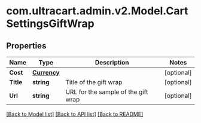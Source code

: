 # com.ultracart.admin.v2.Model.CartSettingsGiftWrap
## Properties

Name | Type | Description | Notes
------------ | ------------- | ------------- | -------------
**Cost** | [**Currency**](Currency.md) |  | [optional] 
**Title** | **string** | Title of the gift wrap | [optional] 
**Url** | **string** | URL for the sample of the gift wrap | [optional] 

[[Back to Model list]](../README.md#documentation-for-models) [[Back to API list]](../README.md#documentation-for-api-endpoints) [[Back to README]](../README.md)

